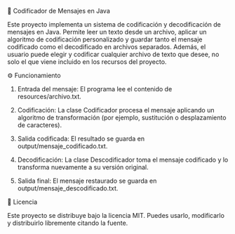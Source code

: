 🧩 Codificador de Mensajes en Java

Este proyecto implementa un sistema de codificación y decodificación de mensajes en Java.
Permite leer un texto desde un archivo, aplicar un algoritmo de codificación personalizado y guardar tanto el mensaje codificado como el decodificado en archivos separados.
Además, el usuario puede elegir y codificar cualquier archivo de texto que desee, no solo el que viene incluido en los recursos del proyecto.

⚙️ Funcionamiento
1. Entrada del mensaje:
El programa lee el contenido de resources/archivo.txt.

2. Codificación:
La clase Codificador procesa el mensaje aplicando un algoritmo de transformación (por ejemplo, sustitución o desplazamiento de caracteres).

3. Salida codificada:
El resultado se guarda en output/mensaje_codificado.txt.

4. Decodificación:
La clase Descodificador toma el mensaje codificado y lo transforma nuevamente a su versión original.

5. Salida final:
El mensaje restaurado se guarda en output/mensaje_descodificado.txt.

📜 Licencia

Este proyecto se distribuye bajo la licencia MIT.
Puedes usarlo, modificarlo y distribuirlo libremente citando la fuente.
